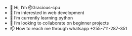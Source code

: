- 👋 Hi, I’m @Gracious-cpu
- 👀 I’m interested in web development
- 🌱 I’m currently learning python
- 💞️ I’m looking to collaborate on beginner projects
- 📫 How to reach me through whatsapp +255-711-287-351

<!---
Gracious-cpu/Gracious-cpu is a ✨ special ✨ repository because its `README.md` (this file) appears on your GitHub profile.
You can click the Preview link to take a look at your changes.
--->
